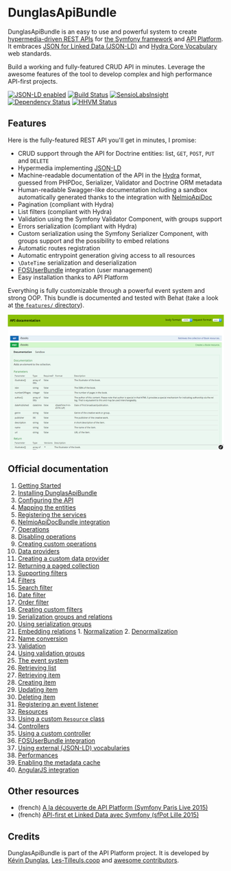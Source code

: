 # DunglasApiBundle

DunglasApiBundle is an easy to use and powerful system to create [hypermedia-driven REST APIs](http://en.wikipedia.org/wiki/HATEOAS)
for [the Symfony framework](http://symfony.com) and [API Platform](https://github.com/dunglas/api-platform).
It embraces [JSON for Linked Data (JSON-LD)](http://json-ld.org) and [Hydra Core Vocabulary](http://www.hydra-cg.com) web standards. 

Build a working and fully-featured CRUD API in minutes. Leverage the awesome features of the tool to develop complex and
high performance API-first projects.

[![JSON-LD enabled](http://json-ld.org/images/json-ld-button-88.png)](http://json-ld.org)
[![Build Status](https://travis-ci.org/dunglas/DunglasApiBundle.svg)](https://travis-ci.org/dunglas/DunglasApiBundle)
[![SensioLabsInsight](https://insight.sensiolabs.com/projects/a93f5a40-483f-4c46-ba09-3e1033b62552/mini.png)](https://insight.sensiolabs.com/projects/a93f5a40-483f-4c46-ba09-3e1033b62552)
[![Dependency Status](https://www.versioneye.com/user/projects/5552e93306c318a32a0000fa/badge.svg?style=flat)](https://www.versioneye.com/user/projects/5552e93306c318a32a0000fa)
[![HHVM Status](http://hhvm.h4cc.de/badge/dunglas/api-bundle.svg)](http://hhvm.h4cc.de/package/dunglas/api-bundle)

## Features

Here is the fully-featured REST API you'll get in minutes, I promise:

* CRUD support through the API for Doctrine entities: list, `GET`, `POST`, `PUT` and `DELETE`
* Hypermedia implementing [JSON-LD](http://json-ld.org)
* Machine-readable documentation of the API in the [Hydra](http://hydra-cg.com) format, guessed from PHPDoc, Serializer,
Validator and Doctrine ORM metadata
* Human-readable Swagger-like documentation including a sandbox automatically generated thanks to the integration with
[NelmioApiDoc](https://github.com/nelmio/NelmioApiDocBundle)
* Pagination (compliant with Hydra)
* List filters (compliant with Hydra)
* Validation using the Symfony Validator Component, with groups support
* Errors serialization (compliant with Hydra)
* Custom serialization using the Symfony Serializer Component, with groups support and the possibility to embed relations
* Automatic routes registration
* Automatic entrypoint generation giving access to all resources
* `\DateTime` serialization and deserialization
* [FOSUserBundle](https://github.com/FriendsOfSymfony/FOSUserBundle) integration (user management)
* Easy installation thanks to API Platform

Everything is fully customizable through a powerful event system and strong OOP.
This bundle is documented and tested with Behat (take a look at [the `features/` directory](features/)).

![Screenshot of DunglasApiBundle integrated with NelmioApiDocBundle](Resources/doc/images/NelmioApiDocBundle.png)

## Official documentation

1. [Getting Started](Resources/doc/getting-started.md)
  1. [Installing DunglasApiBundle](Resources/doc/getting-started.md#installing-dunglasapibundle)
  2. [Configuring the API](Resources/doc/getting-started.md#configuring-the-api)
  3. [Mapping the entities](Resources/doc/getting-started.md#mapping-the-entities)
  4. [Registering the services](Resources/doc/getting-started.md#registering-the-services)
2. [NelmioApiDocBundle integration](Resources/doc/nelmio-api-doc.md)
3. [Operations](Resources/doc/operations.md)
  1. [Disabling operations](Resources/doc/operations.md#disabling-operations)
  2. [Creating custom operations](Resources/doc/operations.md#creating-custom-operations)
4. [Data providers](Resources/doc/data-providers.md)
  1. [Creating a custom data provider](Resources/doc/data-providers.md#creating-a-custom-data-provider)
  2. [Returning a paged collection](Resources/doc/data-providers.md#returning-a-paged-collection)
  3. [Supporting filters](Resources/doc/data-providers.md#Supporting-filters)
5. [Filters](Resources/doc/filters.md)
  1. [Search filter](Resources/doc/filters.md#search-filter)
  2. [Date filter](Resources/doc/filters.md#date-filter)
  3. [Order filter](Resources/doc/filters.md#order-filter)
  4. [Creating custom filters](Resources/doc/filters.md#creating-custom-filters)
6. [Serialization groups and relations](Resources/doc/serialization-groups-and-relations.md)
  1. [Using serialization groups](Resources/doc/serialization-groups-and-relations.md#using-serialization-groups)
  2. [Embedding relations](Resources/doc/serialization-groups-and-relations.md#embedding-relations)
    1. [Normalization](Resources/doc/serialization-groups-and-relations.md#normalization)
    2. [Denormalization](Resources/doc/serialization-groups-and-relations.md#denormalization)
  3. [Name conversion](Resources/doc/serialization-groups-and-relations.md#name-conversion)
7. [Validation](Resources/doc/validation.md)
  1. [Using validation groups](Resources/doc/validation.md#using-validation-groups)
8. [The event system](Resources/doc/the-event-system.md)
  1. [Retrieving list](Resources/doc/the-event-system.md#retrieving-list)
  2. [Retrieving item](Resources/doc/the-event-system.md#retrieving-item)
  3. [Creating item](Resources/doc/the-event-system.md#creating-item)
  4. [Updating item](Resources/doc/the-event-system.md#updating-item)
  5. [Deleting item](Resources/doc/the-event-system.md#deleting-item)
  6. [Registering an event listener](Resources/doc/the-event-system.md#registering-an-event-listener)
9. [Resources](Resources/doc/resources.md)
  1. [Using a custom `Resource` class](Resources/doc/resources.md#using-a-custom-resource-class)
10. [Controllers](Resources/doc/controllers.md)
  1. [Using a custom controller](Resources/doc/controllers.md#using-a-custom-controller)
11. [FOSUserBundle integration](Resources/doc/fosuser-bundle.md#fosuser-bundle-integration)
12. [Using external (JSON-LD) vocabularies](Resources/doc/external-vocabularies.md)
13. [Performances](Resources/doc/performances.md)
  1. [Enabling the metadata cache](Resources/doc/performances.md#enabling-the-metadata-cache)
14. [AngularJS integration](Resources/doc/angular-integration.md)

## Other resources

* (french) [A la découverte de API Platform (Symfony Paris Live 2015)](http://dunglas.fr/2015/04/mes-slides-du-symfony-live-2015-a-la-decouverte-de-api-platform/)
* (french) [API-first et Linked Data avec Symfony (sfPot Lille 2015)](http://les-tilleuls.coop/slides/dunglas/slides-sfPot-2015-01-15/#/)

## Credits

DunglasApiBundle is part of the API Platform project. It is developed by [Kévin Dunglas](http://dunglas.fr),
[Les-Tilleuls.coop](http://les-tilleuls.coop) and [awesome contributors](https://github.com/dunglas/DunglasApiBundle/graphs/contributors).
